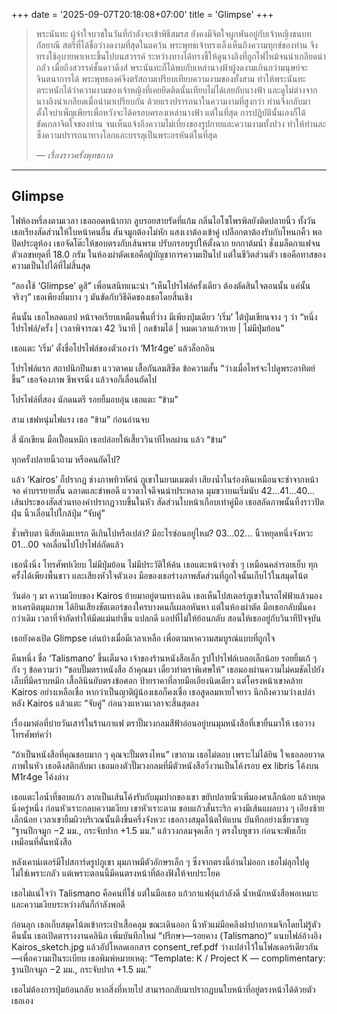 +++
date = '2025-09-07T20:18:08+07:00'
title = 'Glimpse'
+++
> พระนันทะ ผู้จำใจบวชในวันที่กำลังจะเข้าพิธีสมรส ยังคงมีจิตใจผูกพันอยู่กับเจ้าหญิงชนบทกัลยาณี สตรีที่ได้ชื่อว่างดงามที่สุดในแคว้น พระพุทธเจ้าทรงเล็งเห็นถึงความทุกข์ของท่าน จึงทรงใช้อุบายพาเหาะขึ้นไปบนสวรรค์ ระหว่างทางได้ทรงชี้ให้ดูนางลิงที่ถูกไฟไหม้จนน่าเกลียดน่ากลัว เมื่อถึงสวรรค์ชั้นดาวดึงส์ พระนันทะก็ได้พบกับเหล่านางฟ้าผู้งดงามเกินกว่ามนุษย์จะจินตนาการได้ พระพุทธองค์จึงตรัสถามเปรียบเทียบความงามของทั้งสาม ทำให้พระนันทะตระหนักได้ว่าความงามของเจ้าหญิงที่เคยยึดติดนั้นเทียบไม่ได้เลยกับนางฟ้า และดูไม่ต่างจากนางลิงน่าเกลียดเมื่อนำมาเปรียบกัน ด้วยแรงปรารถนาในความงามที่สูงกว่า ท่านจึงกลับมาตั้งใจบำเพ็ญเพียรเพื่อหวังจะได้ครอบครองเหล่านางฟ้า แต่ในที่สุด การปฏิบัตินั้นเองก็ได้ขัดเกลาจิตใจของท่าน จนเห็นแจ้งถึงความไม่เที่ยงของรูปกายและความงามทั้งปวง ทำให้ท่านละซึ่งความปรารถนาทางโลกและบรรลุเป็นพระอรหันต์ในที่สุด
>
> *— เรื่องราวครั้งพุทธกาล*

---

## Glimpse

ไฟห้องหรี่ลงตามเวลา เธอถอดหน้ากาก ลูบรอยสายรัดที่แก้ม กลิ่นไอโซโพรพิลยังติดปลายนิ้ว ทั้งวันเธอเรียงสัดส่วนให้ใบหน้าคนอื่น สันจมูกต้องไม่หัก แสงเงาต้องเข้าคู่ เปลือกตาต้องรับกับโหนกคิ้ว พอปิดประตูห้อง เธอจัดโต๊ะให้ขอบตรงกับเส้นพรม ปรับกรอบรูปให้ตั้งฉาก ยกกาต้มน้ำ ชั่งเมล็ดกาแฟจนตัวเลขหยุดที่ 18.0 กรัม ในห้องผ่าตัดเธอคือผู้บัญชาการความเป็นไป แต่ในชีวิตส่วนตัว เธอคือทาสของความเป็นไปได้ที่ไม่สิ้นสุด

“ลองใช้ ‘Glimpse’ ดูสิ” เพื่อนสนิทแนะนำ “เห็นโปรไฟล์ครั้งเดียว ต้องตัดสินใจตอนนั้น แค่นั้นจริงๆ” เธอเพียงยิ้มบาง ๆ มันขัดกับวิธีคิดของเธอโดยสิ้นเชิง

คืนนั้น เธอโหลดแอป หน้าจอเรียบเหมือนพื้นที่ว่าง มีเพียงปุ่มเดียว ‘เริ่ม’ ใต้ปุ่มเขียนจาง ๆ ว่า “หนึ่งโปรไฟล์/ครั้ง | เวลาพิจารณา 42 วินาที | กดข้ามได้ | หมดเวลาแล้วหาย | ไม่มีปุ่มย้อน”

เธอแตะ ‘เริ่ม’ ตั้งชื่อโปรไฟล์ของตัวเองว่า ‘M1r4ge’ แล้วล็อกอิน

โปรไฟล์แรก สถาปนิกปีนเขา แววตาคม เสื้อกันลมสีซีด ข้อความสั้น “ว่างเมื่อไหร่จะไปดูพระอาทิตย์ขึ้น” เธอจ้องภาพ ชีพจรนิ่ง แล้วจอก็เลื่อนถัดไป

โปรไฟล์ที่สอง นักดนตรี รอยยิ้มอบอุ่น เธอแตะ “ข้าม”

สาม เชฟหนุ่มไฟแรง เธอ “ข้าม” ก่อนอ่านจบ

สี่ นักเขียน มือเปื้อนหมึก เธอปล่อยให้เสี้ยววินาทีไหลผ่าน แล้ว “ข้าม”

ทุกครั้งปลายนิ้วถาม หรือคนถัดไป?

แล้ว ‘Kairos’ ก็ปรากฏ ช่างภาพทิวทัศน์ ภูเขาในยามเมฆต่ำ เสียงน้ำในร่องหินเหมือนจะซ่าจากหน้าจอ คำบรรยายสั้น ฉลาดและขำพอดี แววตาใจดีจนน่าประหลาด มุมขวาบนเริ่มนับ 42…41…40… เส้นประของสัดส่วนทองคำปรากฏวาบขึ้นในหัว สัดส่วนใบหน้าเกือบเท่าคู่มือ เธอสลัดภาพนั้นทิ้งราวปัดฝุ่น นิ้วเลื่อนไปใกล้ปุ่ม “จับคู่”

ชั่วพริบตา นิสัยเดิมแทรก ดีเกินไปหรือเปล่า? มีอะไรซ่อนอยู่ไหม? 03…02… นิ้วหยุดหนึ่งจังหวะ 01…00 จอเลื่อนไปโปรไฟล์ถัดแล้ว

เธอนั่งนิ่ง โทรศัพท์เงียบ ไม่มีปุ่มย้อน ไม่มีประวัติให้ค้น เธอแตะหน้าจอซ้ำ ๆ เหมือนคลำรอยเย็บ ทุกครั้งได้เพียงพื้นขาว และเสียงหัวใจตัวเอง มือของเธอร่างภาพสัดส่วนที่ถูกใจนั้นเก็บไว้ในสมุดโน้ต

วันต่อ ๆ มา ความเงียบของ Kairos ย้ายมาอยู่ตามทางเดิน เธอเห็นโปสเตอร์ภูเขาในรถไฟฟ้าแล้วมองหาเครดิตมุมภาพ ได้ยินเสียงชัตเตอร์ของใครบางคนก็เผลอหันหา แต่ในห้องผ่าตัด มือเธอกลับมั่นคงกว่าเดิม เวลาที่จำกัดทำให้มีดแม่นยำขึ้น แปลกดี แอปที่ไม่ให้ย้อนกลับ สอนให้เธออยู่กับวินาทีปัจจุบัน

เธอยังคงเปิด Glimpse เล่นบ้างเมื่อมีเวลาเหลือ เพื่อตามหาความสมบูรณ์แบบที่ถูกใจ

คืนหนึ่ง ชื่อ ‘Talismano’ ขึ้นเต็มจอ เจ้าของร้านหนังสือเล็ก รูปโปรไฟล์เบลอเล็กน้อย รอยยิ้มเก้ ๆ กัง ๆ ข้อความว่า “ชอบปั๊มตราหนังสือ ถ้าคุณมา เดี๋ยวทำตราพิเศษให้” เธอมองผ่านความไม่คมชัดไปยังเล็บที่มีคราบหมึก เสื้อลินินยับตรงข้อศอก ป้ายราคาที่ลายมือเอียงนิดเดียว แต่โครงหน้าเขาคล้าย Kairos อย่างเหลือเชื่อ หากว่าเป็นญาติผู้น้องเธอก็คงเชื่อ เธอสูดลมหายใจยาว นึกถึงความว่างเปล่าหลัง Kairos แล้วแตะ “จับคู่” ก่อนวงแหวนเวลาจะสิ้นสุดลง

เรื่องมาต่อที่บ่ายวันเสาร์ในร้านกาแฟ ตราปั๊มวงกลมสีฟ้าอ่อนอยู่บนมุมหนังสือที่เขายื่นมาให้ เธอวางโทรศัพท์คว่ำ

“ถ้าเป็นหนังสือที่คุณชอบมาก ๆ คุณจะปั๊มตรงไหน” เขาถาม
เธอไม่ตอบ เพราะไม่ได้ยิน ใจเธอลอยวาดภาพในหัว เธอดึงสติกลับมา
เธอมองตัวปั๊มวงกลมที่มีตัวหนังสือวิ่งวนเป็นโค้งรอบ ex libris โค้งบน M1r4ge โค้งล่าง

เธอแตะไอน้ำที่ขอบแก้ว ลากเป็นเส้นโค้งรับกับมุมปากของเขา ขยับปลายนิ้วเพิ่มองศาเล็กน้อย แล้วหยุดนิ่งครู่หนึ่ง ก่อนหัวเราะกลบความเงียบ เขาหัวเราะตาม ขอบแก้วสั่นระริก
คางมีเส้นแผลบาง ๆ เอียงซ้ายเล็กน้อย เวลาเขายิ้มผิวบริเวณนั้นตึงขึ้นครึ่งจังหวะ
เธอกางสมุดโน้ตให้แบน บันทึกอย่างเชี่ยวชาญ “ฐานปีกจมูก −2 มม., กระจับปาก +1.5 มม.” แล้ววงกลมจุดเล็ก ๆ ตรงใบหูขวา ก่อนจะพับเก็บเหมือนที่คั่นหนังสือ

หลังเคาน์เตอร์มีโปสการ์ดรูปภูเขา มุมภาพมีตัวอักษรเล็ก ๆ ซึ่งจากตรงนี้อ่านไม่ออก เธอไม่ลุกไปดู ไม่ใช่เพราะกลัว แต่เพราะตอนนี้มีคนตรงหน้าที่ต้องฟังให้จบประโยค

เธอไม่แน่ใจว่า Talismano คือคนที่ใช่ แต่ในมือเธอ แก้วกาแฟอุ่นกำลังดี น้ำหนักหนังสือพอเหมาะ และความเงียบระหว่างกันก็กำลังพอดี

ก่อนลุก เธอเก็บสมุดโน้ตเข้ากระเป๋าเสื้อคลุม ขณะเดินออก นิ้วหัวแม่มือคลึงฝาปากกาเมจิกโดยไม่รู้ตัว 
คืนนั้น เธอเปิดตารางงานคลินิก เพิ่มบันทึกใหม่ “ปรึกษา—รอยคาง (Talismano)” แนบไฟล์อ้างอิง Kairos_sketch.jpg แล้วอัปโหลดเอกสาร consent_ref.pdf ว่างเปล่าไว้ในโฟลเดอร์เดียวกัน—เพื่อความเป็นระเบียบ
เธอพิมพ์หมายเหตุ: “Template: K / Project K — complimentary: ฐานปีกจมูก −2 มม., กระจับปาก +1.5 มม.”

เธอไม่ต้องการปุ่มย้อนกลับ หากสิ่งที่หายไป สามารถกลับมาปรากฏบนใบหน้าที่อยู่ตรงหน้าได้ด้วยตัวเธอเอง